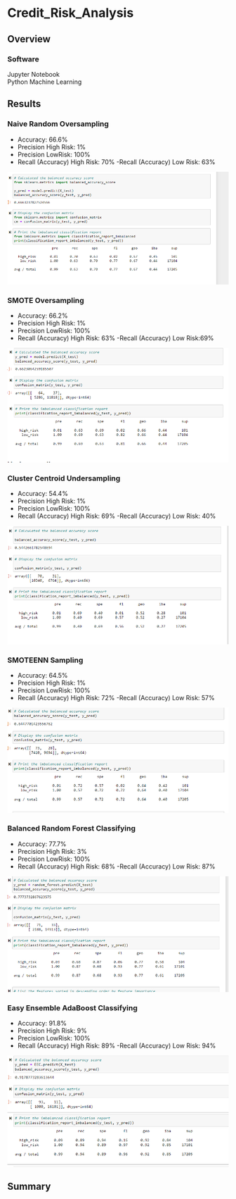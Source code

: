 # Credit_Risk_Analysis

## Overview

### Software

Jupyter Notebook \
Python Machine Learning

## Results

### Naive Random Oversampling

- Accuracy: 66.6%
- Precision High Risk: 1%
- Precision LowRisk: 100%
- Recall (Accuracy) High Risk: 70%
-Recall (Accuracy) Low Risk: 63%

![image](https://github.com/roderickspells/Credit_Risk_Analysis/blob/main/Challenge/images/naive_oversampling.png?raw=true)


### SMOTE Oversampling

- Accuracy: 66.2%
- Precision High Risk: 1%
- Precision LowRisk: 100%
- Recall (Accuracy) High Risk: 63%
-Recall (Accuracy) Low Risk:69%

![image](https://github.com/roderickspells/Credit_Risk_Analysis/blob/main/Challenge/images/SMOTE_oversampling.png?raw=true)


### Cluster Centroid Undersampling

- Accuracy: 54.4%
- Precision High Risk: 1%
- Precision LowRisk: 100%
- Recall (Accuracy) High Risk: 69%
-Recall (Accuracy) Low Risk: 40%

![image](https://github.com/roderickspells/Credit_Risk_Analysis/blob/main/Challenge/images/Cluster_Centroid_Undersampling.png?raw=true)


### SMOTEENN Sampling

- Accuracy: 64.5%
- Precision High Risk: 1%
- Precision LowRisk: 100% 
- Recall (Accuracy) High Risk: 72% 
-Recall (Accuracy) Low Risk: 57%

![image](https://github.com/roderickspells/Credit_Risk_Analysis/blob/main/Challenge/images/SMOTEENN_Sampling.png?raw=true)

### Balanced Random Forest Classifying

- Accuracy: 77.7%
- Precision High Risk: 3%
- Precision LowRisk: 100%
- Recall (Accuracy) High Risk: 68%
-Recall (Accuracy) Low Risk: 87%

![image](https://github.com/roderickspells/Credit_Risk_Analysis/blob/main/Challenge/images/Balanced_Random_Forest_Classifying.png?raw=true)


### Easy Ensemble  AdaBoost Classifying

- Accuracy: 91.8%
- Precision High Risk: 9%
- Precision LowRisk: 100% 
- Recall (Accuracy) High Risk: 89%
-Recall (Accuracy) Low Risk: 94%

![image](https://github.com/roderickspells/Credit_Risk_Analysis/blob/main/Challenge/images/Easy_Ensemble_AdaBoost_Classifier.png?raw=true)





## Summary